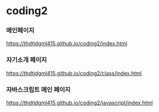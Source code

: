 # coding2

### 메인페이지
https://thdtjdgml415.github.io/coding2/index.html   

### 자기소개 페이지
https://thdtjdgml415.github.io/coding2/class/index.html   

### 자바스크립트 메인 페이지
https://thdtjdgml415.github.io/coding2/javascript/index.html
